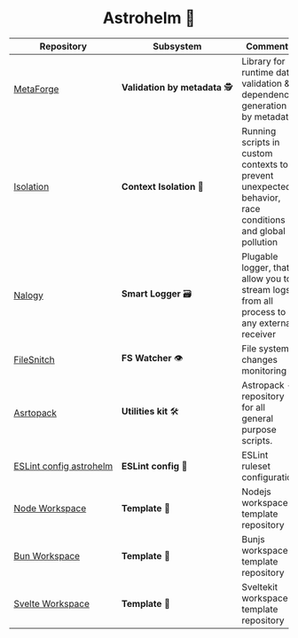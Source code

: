 <h1 align="center"> Astrohelm 🚀</h1>

| Repository                                      | Subsystem                                    | Comments                                                                                                |
| ----------------------------------------------- | -------------------------------------------- | ------------------------------------------------------------------------------------------------------- |
| [MetaForge][metaforge:git]                      | **Validation&nbsp;by&nbsp;metadata**&nbsp;🕵️ | Library for runtime data validation & dependency generation by metadata.                                |
| [Isolation][isolation:git]                      | **Context&nbsp;Isolation**&nbsp;💉           | Running scripts in custom contexts to prevent unexpected behavior, race conditions and global pollution |
| [Nalogy][nalogy:git]                            | **Smart&nbsp;Logger**&nbsp;🗃️                | Plugable logger, that allow you to stream logs from all process to any external receiver                |
| [FileSnitch][filesnitch:git]                    | **FS&nbsp;Watcher**&nbsp;👁️                  | File system changes monitoring                                                                          |
| [Asrtopack][astropack:git]                      | **Utilities&nbsp;kit**&nbsp;🛠️               | Astropack - repository for all general purpose scripts.                                                 |
| [ESLint&nbsp;config&nbsp;astrohelm][eslint:git] | **ESLint&nbsp;config**&nbsp;📜               | ESLint ruleset configuration                                                                            |
| [Node&nbsp;Workspace][node-workspace:git]       | **Template**&nbsp;📝                         | Nodejs workspace template repository                                                                    |
| [Bun&nbsp;Workspace][bun-workspace:git]         | **Template**&nbsp;📝                         | Bunjs workspace template repository                                                                     |
| [Svelte&nbsp;Workspace][svelte-workspace:git]   | **Template**&nbsp;📝                         | Sveltekit workspace template repository                                                                 |

[root:git]: https://github.com/astrohelm
[svelte-workspace:git]: https://github.com/astrohelm/svelte-workspace
[eslint:git]: https://github.com/astrohelm/eslint-config-astrohelm
[node-workspace:git]: https://github.com/astrohelm/node-workspace
[bun-workspace:git]: https://github.com/astrohelm/bun-workspace
[filesnitch:git]: https://github.com/astrohelm/filesnitch
[metaforge:git]: https://github.com/astrohelm/metaforge
[astropack:git]: https://github.com/astrohelm/astropack
[nalogy:git]: https://github.com/astrohelm/nalogy
[isolation:git]: https://github.com/astrohelm/isolation
[cli:git]: https://github.com/astrohelm/astrocli
[sashapop10]: https://github.com/sashapop10
[maksim]: https://github.com/expertrix
